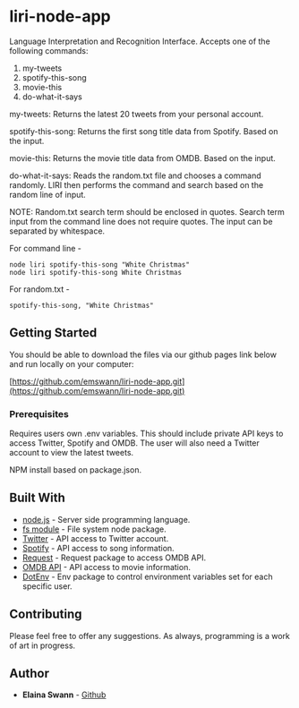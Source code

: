 # liri-node-app

Language Interpretation and Recognition Interface. Accepts one of the following commands:
  1) my-tweets
  2) spotify-this-song <song-title>
  3) movie-this <movie-title>
  4) do-what-it-says

my-tweets: Returns the latest 20 tweets from your personal account.

spotify-this-song: Returns the first song title data from Spotify. Based on the <song-title> input.

movie-this: Returns the movie title data from OMDB. Based on the <movie-title> input.

do-what-it-says: Reads the random.txt file and chooses a command randomly. LIRI then performs the command and search based on the random line of input.

NOTE: Random.txt search term should be enclosed in quotes. Search term input from the command line does not require quotes. The input can be separated by whitespace.

  For command line -

    node liri spotify-this-song "White Christmas" 
    node liri spotify-this-song White Christmas

  For random.txt -
  
    spotify-this-song, "White Christmas"


## Getting Started

You should be able to download the files via our github pages link below and run locally on your computer:

[https://github.com/emswann/liri-node-app.git](https://github.com/emswann/liri-node-app.git)

### Prerequisites

Requires users own .env variables. This should include private API keys to access Twitter, Spotify and OMDB. The user will also need a Twitter account to view the latest tweets.

NPM install based on package.json.

## Built With

* [node.js](https://nodejs.org/en/) - Server side programming language.
* [fs module](https://nodejs.org/api/fs.html) - File system node package.
* [Twitter](https://www.npmjs.com/package/twitter) - API access to Twitter account.
* [Spotify](https://www.npmjs.com/package/node-spotify-api) - API access to song information.
* [Request](https://www.npmjs.com/package/request) - Request package to access OMDB API.
* [OMDB API](http://www.omdbapi.com) - API access to movie information.
* [DotEnv](https://www.npmjs.com/package/dotenv) - Env package to control environment variables set for each specific user.

## Contributing

Please feel free to offer any suggestions. As always, programming is a work of art in progress.

## Author

* **Elaina Swann** - [Github](https://github.com/emswann)

